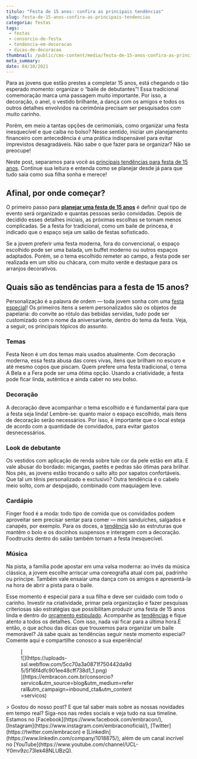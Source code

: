 ```yaml
---
titulo: "Festa de 15 anos: confira as principais tendências"
slug: festa-de-15-anos-confira-as-principais-tendencias
categoria: festas
tags:
 - festas
 - consorcio-de-festa
 - tendencia-em-decoracao
 - dicas-de-decoracao
thumbnail: /public/cms-content/media/festa-de-15-anos-confira-as-principais-tendencias.jpg
meta_summary: 
date: 04/10/2021
---
```

Para as jovens que estão prestes a completar 15 anos, está chegando o tão esperado momento: organizar o “baile de debutantes”! Essa tradicional comemoração marca uma passagem muito importante. Por isso, a decoração, o anel, o vestido brilhante, a dança com os amigos e todos os outros detalhes envolvidos na cerimônia precisam ser pesquisados com muito carinho.

Porém, em meio a tantas opções de cerimoniais, como organizar uma festa inesquecível e que caiba no bolso? Nesse sentido, iniciar um planejamento financeiro com antecedência é uma prática indispensável para evitar imprevistos desagradáveis. Não sabe o que fazer para se organizar? Não se preocupe!

Neste post, separamos para você as [principais tendências para festa de 15 anos](https://www.embracon.com.br/blog/5-tendencias-de-decoracao-de-festa-de-quinze-anos). Continue sua leitura e entenda como se planejar desde já para que tudo saia como sua filha sonha e merece!

Afinal, por onde começar?
-------------------------

O primeiro passo para [**planejar uma festa de 15 anos**](https://www.embracon.com.br/blog/entenda-como-funciona-um-consorcio-para-festas) é definir qual tipo de evento será organizado e quantas pessoas serão convidadas. Depois de decidido esses detalhes iniciais, as próximas escolhas se tornam menos complicadas. Se a festa for tradicional, como um baile de princesa, é indicado que o espaço seja um salão de festas sofisticado.

Se a jovem preferir uma festa moderna, fora do convencional, o espaço escolhido pode ser uma balada, um buffet moderno ou outros espaços adaptados. Porém, se o tema escolhido remeter ao campo, a festa pode ser realizada em um sítio ou chácara, com muito verde e destaque para os arranjos decorativos.

Quais são as tendências para a festa de 15 anos?
------------------------------------------------

Personalização é a palavra de ordem — toda jovem sonha com uma [festa especial](https://www.embracon.com.br/blog/8-motivos-que-comprovam-que-consorcio-e-investimento)! Os primeiros itens a serem personalizados são os objetos de papelaria: do convite ao rótulo das bebidas servidas, tudo pode ser customizado com o nome da aniversariante, dentro do tema da festa. Veja, a seguir, os principais tópicos do assunto.

### Temas

Festa Neon é um dos temas mais usados atualmente. Com decoração moderna, essa festa abusa das cores vivas, itens que brilham no escuro e até mesmo copos que piscam. Quem prefere uma festa tradicional, o tema A Bela e a Fera pode ser uma ótima opção. Usando a criatividade, a festa pode ficar linda, autêntica e ainda caber no seu bolso.

### Decoração

A decoração deve acompanhar o tema escolhido e é fundamental para que a festa seja linda! Lembre-se: quanto maior o espaço escolhido, mais itens de decoração serão necessários. Por isso, é importante que o local esteja de acordo com a quantidade de convidados, para evitar gastos desnecessários.

### Look de debutante

Os vestidos com aplicação de renda sobre tule cor da pele estão em alta. E vale abusar do bordado: miçangas, paetês e pedras são ótimas para brilhar. Nos pés, as jovens estão trocando o salto alto por sapatos confortáveis. Que tal um tênis personalizado e exclusivo? Outra tendência é o cabelo meio solto, com ar despojado, combinado com maquiagem leve.

### Cardápio

Finger food é a moda: todo tipo de comida que os convidados podem aproveitar sem precisar sentar para comer — mini sanduíches, salgados e canapés, por exemplo. Para os doces, a [tendência](https://www.embracon.com.br/blog/5-tendencias-de-decoracao-de-festa-de-quinze-anos) são as estruturas que mantêm o bolo e os docinhos suspensos e interagem com a decoração. Foodtrucks dentro do salão também tornam a festa inesquecível.

### Música

Na pista, a família pode apostar em uma valsa moderna: ao invés da música clássica, a jovem escolhe arriscar uma coreografia atual com pai, padrinho ou príncipe. Também vale ensaiar uma dança com os amigos e apresentá-la na hora de abrir a pista para o baile.

Esse momento é especial para a sua filha e deve ser cuidado com todo o carinho. Investir na criatividade, primar pela organização e fazer pesquisas criteriosas são estratégias que possibilitam produzir uma festa de 15 anos linda e dentro do [orçamento estipulado](https://www.embracon.com.br/blog/entenda-como-funciona-um-consorcio-para-festas). Acompanhe as [tendências](https://www.embracon.com.br/blog/5-tendencias-de-decoracao-de-festa-de-quinze-anos) e fique atento a todos os detalhes. Com isso, nada vai ficar para a última hora.E então, o que achou das dicas que trouxemos para organizar um baile memorável? Já sabe quais as tendências seguir neste momento especial? Comente aqui e compartilhe conosco a sua experiência!

<figure class="w-richtext-figure-type-image w-richtext-align-center" style="max-width:310px">[<div>![](https://uploads-ssl.webflow.com/5cc70a3a0871f750442da9d5/5f16f4dfc901ee48cff738d1_1.png)</div>](https://embracon.com.br/consorcio?servico&utm_source=blog&utm_medium=referral&utm_campaign=inbound_cta&utm_content=servicos)</figure>> Gostou do nosso post? E que tal saber mais sobre as nossas novidades em tempo real? Siga-nos nas redes sociais e veja tudo na sua timeline. Estamos no [Facebook](https://www.facebook.com/embracon/), [Instagram](https://www.instagram.com/embraconoficial/), [Twitter](https://twitter.com/embracon) e [LinkedIn](https://www.linkedin.com/company/1018875/), além de um canal incrível no [YouTube](https://www.youtube.com/channel/UCL-Y0mv9zc73Iek48NLUBzQ).
